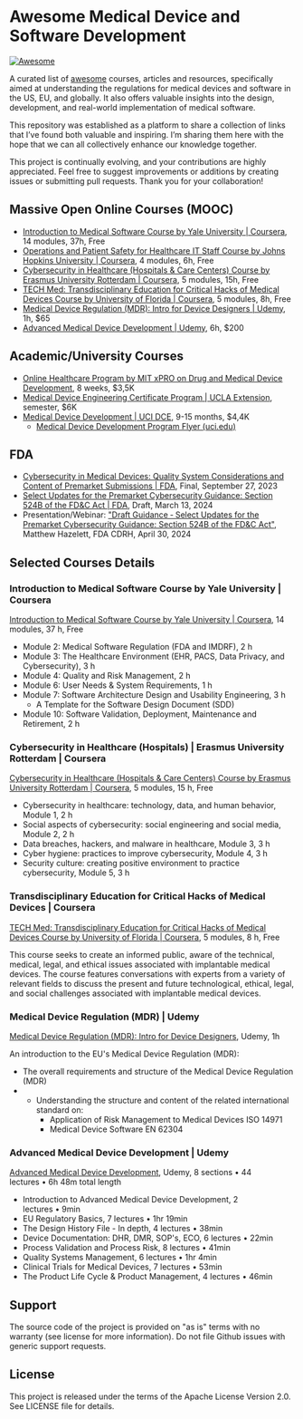 
# Awesome Medical Device and Software Development

[![Awesome](https://awesome.re/badge.svg)](https://awesome.re)

A curated list of [awesome](https://github.com/sindresorhus/awesome/blob/main/awesome.md) courses, articles and resources, specifically aimed at understanding the regulations for medical devices and software in the US, EU, and globally. It also offers valuable insights into the design, development, and real-world implementation of medical software.

This repository was established as a platform to share a collection of links that I’ve found both valuable and inspiring. I’m sharing them here with the hope that we can all collectively enhance our knowledge together.

This project is continually evolving, and your contributions are highly appreciated. Feel free to suggest improvements or additions by creating issues or submitting pull requests. Thank you for your collaboration!

## Massive Open Online Courses (MOOC)

- [ Introduction to Medical Software Course by Yale University | Coursera](https://www.coursera.org/learn/introduction-to-medical-software),  14 modules, 37h, Free
- [Operations and Patient Safety for Healthcare IT Staff Course by Johns Hopkins University | Coursera](https://www.coursera.org/learn/healthcare-it-operations-patient-safety), 4 modules, 6h, Free
- [Cybersecurity in Healthcare (Hospitals & Care Centers) Course by Erasmus University Rotterdam | Coursera](https://www.coursera.org/learn/cybersecurity-in-healthcare), 5 modules, 15h, Free
- [TECH Med: Transdisciplinary Education for Critical Hacks of Medical Devices Course by University of Florida | Coursera](https://www.coursera.org/learn/tech-med-medical-devices), 5 modules, 8h, Free
- [Medical Device Regulation (MDR): Intro for Device Designers | Udemy](https://www.udemy.com/course/the-medical-device-regulation-for-medical-device-designers), 1h, $65
- [Advanced Medical Device Development | Udemy](https://www.udemy.com/course/advanced-medical-device-development), 6h, $200

## Academic/University Courses

- [Online Healthcare Program by MIT xPRO on Drug and Medical Device Development](https://executive-ed.xpro.mit.edu/drug-and-medical-device-dev), 8 weeks, $3,5K
- [Medical Device Engineering Certificate Program | UCLA Extension](https://www.uclaextension.edu/engineering/bioengineering/certificate/medical-device-engineering), semester, $6K
- [Medical Device Development | UCI DCE](https://ce.uci.edu/programs/life-sciences/medical-device-development), 9-15 months, $4,4K
	- [Medical Device Development Program Flyer (uci.edu)](https://ce.uci.edu/uci/media/Documents/med-device-brochure.pdf)

## FDA

- [Cybersecurity in Medical Devices: Quality System Considerations and Content of Premarket Submissions | FDA](https://www.fda.gov/regulatory-information/search-fda-guidance-documents/cybersecurity-medical-devices-quality-system-considerations-and-content-premarket-submissions), Final, September 27, 2023
- [Select Updates for the Premarket Cybersecurity Guidance: Section 524B of the FD&C Act | FDA](https://www.fda.gov/regulatory-information/search-fda-guidance-documents/select-updates-premarket-cybersecurity-guidance-section-524b-fdc-act), Draft, March 13, 2024
- Presentation/Webinar: ["Draft Guidance ‐ Select Updates for the Premarket Cybersecurity Guidance: Section 524B of the FD&C Act"](./FDA/webinar_printable-slides_cybersecurity_select_updates_april_2024.pdf), Matthew Hazelett, FDA CDRH, April 30, 2024

## Selected Courses Details

### Introduction to Medical Software Course by Yale University | Coursera

[Introduction to Medical Software Course by Yale University | Coursera](https://www.coursera.org/learn/introduction-to-medical-software),  14 modules, 37 h, Free

- Module 2: Medical Software Regulation (FDA and IMDRF), 2 h
- Module 3: The Healthcare Environment (EHR, PACS, Data Privacy, and Cybersecurity), 3 h
- Module 4: Quality and Risk Management, 2 h
- Module 6: User Needs &amp; System Requirements, 1 h
- Module 7: Software Architecture Design and Usability Engineering, 3 h
	- A Template for the Software Design Document (SDD)
- Module 10: Software Validation, Deployment, Maintenance and Retirement, 2 h

### Cybersecurity in Healthcare (Hospitals) | Erasmus University Rotterdam | Coursera

[Cybersecurity in Healthcare (Hospitals & Care Centers) Course by Erasmus University Rotterdam | Coursera](https://www.coursera.org/learn/cybersecurity-in-healthcare), 5 modules, 15 h, Free
- Cybersecurity in healthcare: technology, data, and human behavior, Module 1, 2 h
- Social aspects of cybersecurity: social engineering and social media, Module 2, 2 h
- Data breaches, hackers, and malware in healthcare, Module 3, 3 h
- Cyber hygiene: practices to improve cybersecurity, Module 4, 3 h
- Security culture: creating positive environment to practice cybersecurity, Module 5, 3 h

### Transdisciplinary Education for Critical Hacks of Medical Devices | Coursera

[TECH Med: Transdisciplinary Education for Critical Hacks of Medical Devices Course by University of Florida | Coursera](https://www.coursera.org/learn/tech-med-medical-devices), 5 modules, 8 h, Free

This course seeks to create an informed public, aware of the technical, medical, legal, and ethical issues associated with implantable medical devices. The course features conversations with experts from a variety of relevant fields to discuss the present and future technological, ethical, legal, and social challenges associated with implantable medical devices.

### Medical Device Regulation (MDR) | Udemy

[Medical Device Regulation (MDR): Intro for Device Designers](https://www.udemy.com/course/the-medical-device-regulation-for-medical-device-designers), Udemy, 1h

An introduction to the EU's Medical Device Regulation (MDR):
- The overall requirements and structure of the Medical Device Regulation (MDR)
- - Understanding the structure and content of the related international standard on:
	- Application of Risk Management to Medical Devices ISO 14971
	- Medical Device Software EN 62304

### Advanced Medical Device Development | Udemy

[Advanced Medical Device Development](https://www.udemy.com/course/advanced-medical-device-development), Udemy, 8 sections • 44 lectures • 6h 48m total length

- Introduction to Advanced Medical Device Development, 2 lectures • 9min
- EU Regulatory Basics, 7 lectures • 1hr 19min
- The Design History File - In depth, 4 lectures • 38min
- Device Documentation: DHR, DMR, SOP's, ECO, 6 lectures • 22min
- Process Validation and Process Risk, 8 lectures • 41min
- Quality Systems Management, 6 lectures • 1hr 4min
- Clinical Trials for Medical Devices, 7 lectures • 53min
- The Product Life Cycle & Product Management, 4 lectures • 46min

## Support

The source code of the project is provided on "as is" terms with no warranty (see license for more information). Do not file Github issues with generic support requests.

## License

This project is released under the terms of the Apache License Version 2.0. See LICENSE file for details.
